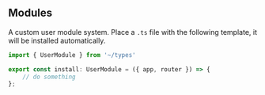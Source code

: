 ## Modules

A custom user module system. Place a `.ts` file with the following template, it will be installed automatically.

```js
import { UserModule } from '~/types'

export const install: UserModule = ({ app, router }) => {
	// do something
};
```
